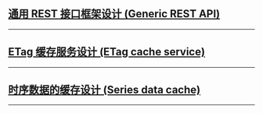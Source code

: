 ## [通用 REST 接口框架设计 (Generic REST API)](https://aiportal.github.io/generic-rest-api/)
---
## [ETag 缓存服务设计 (ETag cache service)](https://aiportal.github.io/etag-cache-service/)
---
## [时序数据的缓存设计 (Series data cache)](https://aiportal.github.io/series-data-cache/)
---
